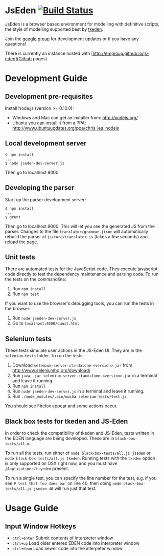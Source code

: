 # JsEden [![Build Status](https://secure.travis-ci.org/EMGroup/js-eden.png?branch=master)](https://travis-ci.org/EMGroup/js-eden)

JsEden is a browser based environment for modelling with definitive scripts,
the style of modelling supported best by
[tkeden](http://www2.warwick.ac.uk/fac/sci/dcs/research/em/software/eden/).

Join the [google group](https://groups.google.com/forum/#!forum/jseden) for
development updates or if you have any questions!

There is currently an instance hosted with [http://emgroup.github.io/js-eden](Github pages).

# Development Guide

## Development pre-requisites

Install Node.js (version >= 0.10.0):

* Windows and Mac can get an installer from: http://nodejs.org/
* Ubuntu you can install it from a PPA: http://www.ubuntuupdates.org/ppa/chris_lea_nodejs

## Local development server

```shell
$ npm install
...
$ node jseden-dev-server.js
```

Then go to localhost:8000.

## Developing the parser

Start up the parser development server:

```
$ npm install
...
$ grunt
```

Then go to localhost:9000. This will let you see the generated JS from the
parser. Changes to the file `translator/grammar.jison` will automatically
rebuild the parser at `js/core/translator.js` (takes a few seconds) and reload
the page.

## Unit tests

There are automated tests for the JavaScript code. They execute javascript code
directly to test the dependency maintenance and parsing code. To run the tests
on the commandline:

1. Run `npm install`
2. Run `npm test`

If you want to use the browser's debugging tools, you can run the tests in the
browser:

1. Run `node jseden-dev-server.js`
2. Go to `localhost:8000/qunit.html`

## Selenium tests

These tests simulate user actions in the JS-Eden UI. They are in the
`selenium-tests` folder. To run the tests:

1. Download `selenium-server-standalone-<version>.jar` from http://www.seleniumhq.org/download/
2. Run `java -jar selenium-server-standalone-<version>.jar` in a terminal and leave it running.
3. Run `npm install`
4. Run `node jseden-dev-server.js` in a terminal and leave it running.
5. Run `./node_modules/.bin/mocha selenium-tests/test.js`

You should see Firefox appear and some actions occur.

## Black box tests for tkeden and JS-Eden

In order to check the compatibility of tkeden and JS-Eden, tests written in the
EDEN language are being developed. These are in `black-box-tests/all.e`.

To run all the tests, run either of `node black-box-tests/all.js jseden` or
`node black-box-tests/all.js tkeden`. Running tests with the `tkeden` option is
only supported on OSX right now, and you must have `/Applications/ttyeden`
present.

To run a single test, you can specify the line number for the test, e.g. if you
see `# test that foo does bar` on line 40, then doing `node
black-box-tests/all.js jseden 40` will run just that test.

# Usage Guide

## Input Window Hotkeys

* `ctrl+enter` Submit contents of interpreter window
* `ctrl+up` Load older entered EDEN code into interpreter window
* `ctrl+down` Load newer code into the interpeter window
